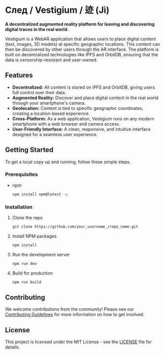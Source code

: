 # След / Vestigium / 迹 (Jì)

**A decentralized augmented reality platform for leaving and discovering digital traces in the real world.**

Vestigium is a WebAR application that allows users to place digital content (text, images, 3D models) at specific geographic locations. This content can then be discovered by other users through the AR interface. The platform is built on decentralized technologies like IPFS and OrbitDB, ensuring that the data is censorship-resistant and user-owned.

## Features

*   **Decentralized:** All content is stored on IPFS and OrbitDB, giving users full control over their data.
*   **Augmented Reality:** Discover and place digital content in the real world through your smartphone's camera.
*   **Geolocation:** Content is tied to specific geographic coordinates, creating a location-based experience.
*   **Cross-Platform:** As a web application, Vestigium runs on any modern smartphone with a web browser and camera access.
*   **User-Friendly Interface:** A clean, responsive, and intuitive interface designed for a seamless user experience.

## Getting Started

To get a local copy up and running, follow these simple steps.

### Prerequisites

*   npm
    ```sh
    npm install npm@latest -g
    ```

### Installation

1.  Clone the repo
    ```sh
    git clone https://github.com/your_username_/repo_name.git
    ```
2.  Install NPM packages
    ```sh
    npm install
    ```
3.  Run the development server
    ```sh
    npm run dev
    ```
4.  Build for production
    ```sh
    npm run build
    ```

## Contributing

We welcome contributions from the community! Please see our [Contributing Guidelines](CONTRIBUTING.md) for more information on how to get involved.

## License

This project is licensed under the MIT License - see the [LICENSE](LICENSE) file for details.
